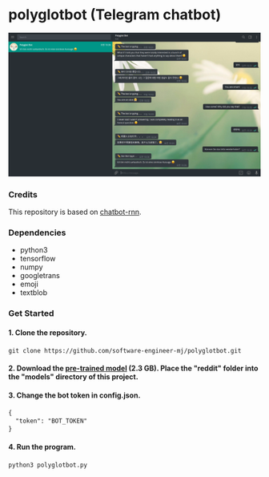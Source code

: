 # polyglotbot (Telegram chatbot)

![polyglotbot]

### Credits

This repository is based on [chatbot-rnn](https://github.com/pender/chatbot-rnn).

### Dependencies

- python3
- tensorflow 
- numpy
- googletrans 
- emoji
- textblob

### Get Started

#### 1. Clone the repository.

```
git clone https://github.com/software-engineer-mj/polyglotbot.git
```

#### 2. Download the [pre-trained model](https://drive.google.com/uc?id=1rRRY-y1KdVk4UB5qhu7BjQHtfadIOmMk&export=download) (2.3 GB). Place the "reddit" folder into the "models" directory of this project.

#### 3. Change the bot token in config.json.

```
{
  "token": "BOT_TOKEN"
}
```

#### 4. Run the program.

```
python3 polyglotbot.py
```

[polyglotbot]:/images/polyglotbot.png
